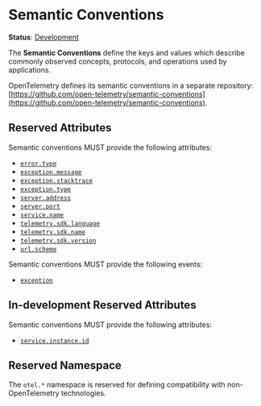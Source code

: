 # Semantic Conventions

**Status**: [Development](document-status.md)

The **Semantic Conventions** define the keys and values which describe commonly observed concepts, protocols, and operations used by applications.

OpenTelemetry defines its semantic conventions in a separate repository:
[https://github.com/open-telemetry/semantic-conventions](https://github.com/open-telemetry/semantic-conventions).

## Reserved Attributes

Semantic conventions MUST provide the following attributes:

- [`error.type`](https://github.com/open-telemetry/semantic-conventions/blob/main/docs/attributes-registry/error.md#error-type)
- [`exception.message`](https://github.com/open-telemetry/semantic-conventions/blob/main/docs/attributes-registry/exception.md#exception-message)
- [`exception.stacktrace`](https://github.com/open-telemetry/semantic-conventions/blob/main/docs/attributes-registry/exception.md#exception-stacktrace)
- [`exception.type`](https://github.com/open-telemetry/semantic-conventions/blob/main/docs/attributes-registry/exception.md#exception-type)
- [`server.address`](https://github.com/open-telemetry/semantic-conventions/blob/main/docs/attributes-registry/server.md#server-address)
- [`server.port`](https://github.com/open-telemetry/semantic-conventions/blob/main/docs/attributes-registry/server.md#server-port)
- [`service.name`](https://github.com/open-telemetry/semantic-conventions/blob/main/docs/attributes-registry/service.md#service-name)
- [`telemetry.sdk.language`](https://github.com/open-telemetry/semantic-conventions/blob/main/docs/attributes-registry/telemetry.md#telemetry-sdk-language)
- [`telemetry.sdk.name`](https://github.com/open-telemetry/semantic-conventions/blob/main/docs/attributes-registry/telemetry.md#telemetry-sdk-name)
- [`telemetry.sdk.version`](https://github.com/open-telemetry/semantic-conventions/blob/main/docs/attributes-registry/telemetry.md#telemetry-sdk-version)
- [`url.scheme`](https://github.com/open-telemetry/semantic-conventions/blob/main/docs/attributes-registry/url.md#url-scheme)

Semantic conventions MUST provide the following events:

- [`exception`](https://github.com/open-telemetry/semantic-conventions/blob/main/docs/exceptions/exceptions-spans.md)

## In-development Reserved Attributes

Semantic conventions MUST provide the following attributes:

- [`service.instance.id`](https://github.com/open-telemetry/semantic-conventions/blob/main/docs/attributes-registry/service.md#service-instance-id)

## Reserved Namespace

The `otel.*` namespace is reserved for defining compatibility with
non-OpenTelemetry technologies.
